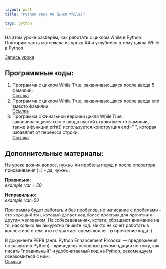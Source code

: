 ```yaml
---
layout: post
title: "Python Урок #6 (Цикл While)"

tags: python
---
```


На этом уроке разберём, как работать с циклом While в Python.
Повторим часть материала из урока #4 и углубимся в тему цикла While в Python.

[Запись урока](https://us02web.zoom.us/rec/share/o5PjLf-bLtozUK_MdsB3ELLyDPnCg09LxUL6LQDLNe-nRz7gVKrJw4Ut1PBHLOFl.p5CO0fKvlIAGdyfA?startTime=1604747084000)

## Программные коды:
1. Программа с циклом While True, заканчивающаяся после ввода 5 фамилий:\
[Cсылка](https://repl.it/@JuniorCodeKryla/WhileTrueTask1#main.py)
2. Программа с циклом While True, заканчивающаяся после ввода end вместо фамилии:\
[Cсылка](https://repl.it/@JuniorCodeKryla/WhileTrueTask2#main.py)
3. Программа с Финальной версией цикла While True, заканчивающаяся после ввода пустой строки вместо фамилии, также в функции print() используется конструкция end=" ", которая избавляет от переноса строки:\
[Cсылка](https://repl.it/@JuniorCodeKryla/WhileTrueTask3#main.py)

## Дополнительные материалы:
На уроке возник вопрос, нужны ли пробелы перед и после оператора присваивания (=) - да, нужны.

**Правильно:**\
*example_var = 50*

**Неправильно:**\
*example_var=50*

Программа будет работать и без пробелов, но написание с пробелами - это хороший тон, который делает код более простым для прочтения другим человеком.
На собеседованиях, кстати, обращают внимание на то, насколько вы аккуратно пишите код. Никто не хочет работать в коллективе с тем, кто не уважает время коллег на прочтение кода :)


В документе PEP8 (англ. Python Enhancement Proposal — предложения по развитию Python) - приведены основные рекомендации по тому, как писать "правильный" и удобочитаемый код на Python, рекомендуем ознакомиться с ним:\
[Cсылка](https://pep8.ru/doc/pep8/)